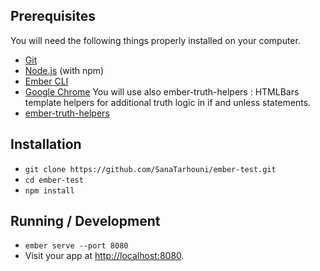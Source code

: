 
## Prerequisites

You will need the following things properly installed on your computer.

* [Git](https://git-scm.com/)
* [Node.js](https://nodejs.org/) (with npm)
* [Ember CLI](https://ember-cli.com/)
* [Google Chrome](https://google.com/chrome/)
You will use also ember-truth-helpers : HTMLBars template helpers for additional truth logic in if and unless statements.
* [ember-truth-helpers](https://www.npmjs.com/package/ember-truth-helpers)

## Installation

* `git clone https://github.com/SanaTarhouni/ember-test.git` 
* `cd ember-test`
* `npm install`

## Running / Development

* `ember serve --port 8080`
* Visit your app at [http://localhost:8080](http://localhost:8080).

